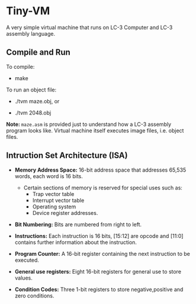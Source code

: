 # Tiny-VM

A very simple virtual machine that runs on LC-3 Computer and LC-3 assembly language.

## Compile and Run

To compile:

* make

To run an object file:

* ./tvm maze.obj, or

* ./tvm 2048.obj

<b> Note: </b> <code>maze.asm</code> is provided just to understand how a LC-3 assembly program looks like. Virtual machine itself executes image files, i.e. object files.

## Intruction Set Architecture (ISA)

* <b>Memory Address Space:</b> 16-bit address space that addresses 65,535 words, each word is 16 bits.
  * Certain sections of memory is reserved for special uses such as:
    - Trap vector table
    - Interrupt vector table
    - Operating system
    - Device register addresses.

* <b>Bit Numbering:</b> Bits are numbered from right to left.

* <b>Instructions:</b> Each instruction is 16 bits, \[15:12] are opcode and \[11:0] contains further information about the instruction.

* <b>Program Counter:</b> A 16-bit register containing the next instruction to be executed.

* <b>General use registers:</b> Eight 16-bit registers for general use to store values.

* <b>Condition Codes:</b> Three 1-bit registers to store negative,positive and zero conditions.
